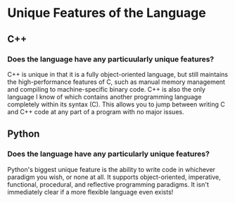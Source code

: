 # Unique Features of the Language

## C++

### Does the language have any particuularly unique features? 
C++ is unique in that it is a fully object-oriented language, but still maintains the high-performance features of C, such as manual memory management and compiling to machine-specific binary code. C++ is also the only language I know of which contains another programming language completely within its syntax (C). This allows you to jump between writing C and C++ code at any part of a program with no major issues.

## Python

### Does the language have any particularly unique features?
Python's biggest unique feature is the ability to write code in whichever paradigm you wish, or none at all. It supports object-oriented, imperative, functional, procedural, and reflective programming paradigms. It isn't immediately clear if a more flexible language even exists!
